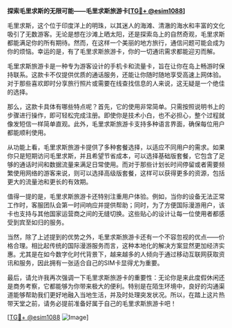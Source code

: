 **探索毛里求斯的无限可能——毛里求斯旅游卡[[TG💪+ @esim1088](https://t.me/s/esim1088)]**

毛里求斯，这个位于印度洋上的明珠，以其迷人的海滩、清澈的海水和丰富的文化吸引了无数游客。无论是想在沙滩上晒太阳，还是探索岛上的自然奇观，毛里求斯都能满足你的所有期待。然而，在这样一个美丽的地方旅行，通信问题可能会成为你的烦恼。幸运的是，有了毛里求斯旅游卡，你的一切通讯需求都能迎刃而解。

毛里求斯旅游卡是一种专为游客设计的手机卡和流量卡，旨在让你在岛上畅游时保持联系。这款卡不仅提供优质的通话服务，还能让你随时随地享受高速上网体验。对于那些喜欢即时分享旅行照片或需要在线查找信息的人来说，这无疑是一个绝佳的选择。

那么，这款卡具体有哪些特点呢？首先，它的使用非常简单。只需按照说明书上的步骤进行操作，即可轻松完成注册。即使你是技术小白，也不必担心，整个过程就像发短信一样简单直观。此外，毛里求斯旅游卡支持多种语言界面，确保每位用户都能顺利使用。

从功能上看，毛里求斯旅游卡提供了多种套餐选择，以适应不同用户的需求。如果你只是短期访问毛里求斯，并且希望节省成本，可以选择基础版套餐，它包含了足够的通话时间和数据流量来满足日常使用。而对于那些计划长时间停留或者需要频繁使用网络的游客来说，则可以选择高级版套餐，这样可以获得更多的资源，包括更大的流量池和更长的有效期。

值得一提的是，毛里求斯旅游卡还特别注重用户体验。例如，当你的设备无法正常工作时，客服团队会第一时间响应并提供帮助；同时，为了方便国际漫游用户，该卡也支持与其他国家运营商之间的无缝切换。这些贴心的设计让每一位使用者都感受到宾至如归的服务。

当然，除了上述提到的优势之外，毛里求斯旅游卡还有一个不容忽视的优点——价格合理。相比起传统的国际漫游服务而言，这种本地化的解决方案显然更加经济实惠。尤其是在如今数字化时代背景下，越来越多的人倾向于通过移动互联网获取资讯和服务，因此拥有一张适合自己的SIM卡显得尤为重要。

最后，请允许我再次强调一下毛里求斯旅游卡的重要性：无论你是来此度假休闲还是商务考察，它都能够为你带来极大的便利。特别是在陌生环境中，良好的沟通渠道能够帮助我们更好地融入当地生活，并及时处理突发状况。所以，在踏上这片热带天堂之前，请务必提前准备好属于自己的毛里求斯旅游卡吧！

[[TG💪+ @esim1088](https://t.me/s/esim1088) ![Image](https://i.postimg.cc/4NQfJmqS/Snipaste-2025-05-13-00-14-12.png)]